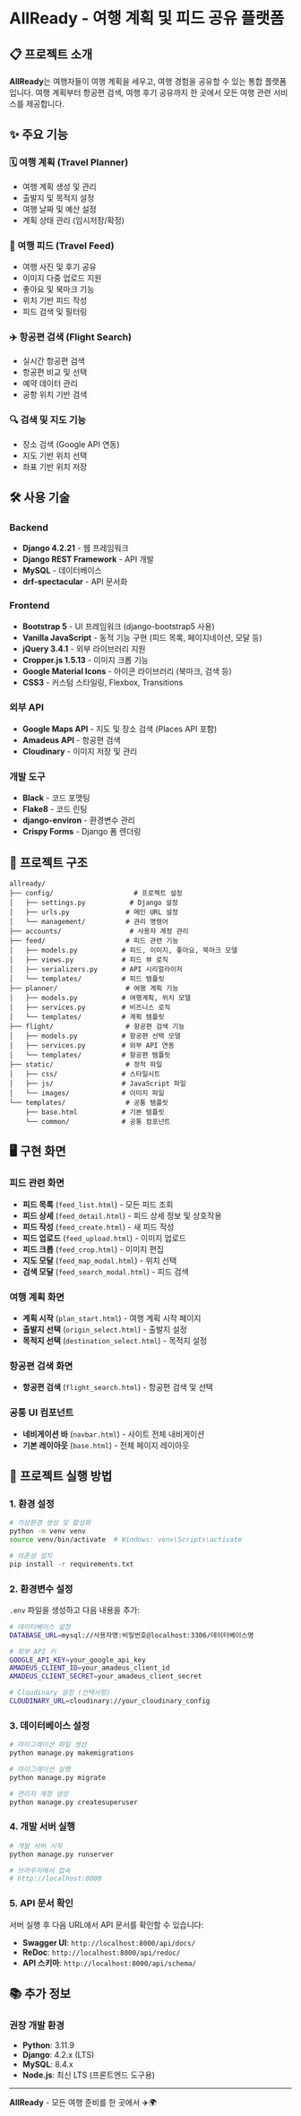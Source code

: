 # AllReady - 여행 계획 및 피드 공유 플랫폼

## 📋 프로젝트 소개

**AllReady**는 여행자들이 여행 계획을 세우고, 여행 경험을 공유할 수 있는 통합 플랫폼입니다.
여행 계획부터 항공편 검색, 여행 후기 공유까지 한 곳에서 모든 여행 관련 서비스를 제공합니다.

## ✨ 주요 기능

### 🗓️ 여행 계획 (Travel Planner)

-   여행 계획 생성 및 관리
-   출발지 및 목적지 설정
-   여행 날짜 및 예산 설정
-   계획 상태 관리 (임시저장/확정)

### 📸 여행 피드 (Travel Feed)

-   여행 사진 및 후기 공유
-   이미지 다중 업로드 지원
-   좋아요 및 북마크 기능
-   위치 기반 피드 작성
-   피드 검색 및 필터링

### ✈️ 항공편 검색 (Flight Search)

-   실시간 항공편 검색
-   항공편 비교 및 선택
-   예약 데이터 관리
-   공항 위치 기반 검색

### 🔍 검색 및 지도 기능

-   장소 검색 (Google API 연동)
-   지도 기반 위치 선택
-   좌표 기반 위치 저장

## 🛠️ 사용 기술

### Backend

-   **Django 4.2.21** - 웹 프레임워크
-   **Django REST Framework** - API 개발
-   **MySQL** - 데이터베이스
-   **drf-spectacular** - API 문서화

### Frontend

-   **Bootstrap 5** - UI 프레임워크 (django-bootstrap5 사용)
-   **Vanilla JavaScript** - 동적 기능 구현 (피드 목록, 페이지네이션, 모달 등)
-   **jQuery 3.4.1** - 외부 라이브러리 지원
-   **Cropper.js 1.5.13** - 이미지 크롭 기능
-   **Google Material Icons** - 아이콘 라이브러리 (북마크, 검색 등)
-   **CSS3** - 커스텀 스타일링, Flexbox, Transitions

### 외부 API

-   **Google Maps API** - 지도 및 장소 검색 (Places API 포함)
-   **Amadeus API** - 항공편 검색
-   **Cloudinary** - 이미지 저장 및 관리

### 개발 도구

-   **Black** - 코드 포맷팅
-   **Flake8** - 코드 린팅
-   **django-environ** - 환경변수 관리
-   **Crispy Forms** - Django 폼 렌더링

## 📁 프로젝트 구조

```
allready/
├── config/                    # 프로젝트 설정
│   ├── settings.py           # Django 설정
│   ├── urls.py              # 메인 URL 설정
│   └── management/          # 관리 명령어
├── accounts/                 # 사용자 계정 관리
├── feed/                    # 피드 관련 기능
│   ├── models.py           # 피드, 이미지, 좋아요, 북마크 모델
│   ├── views.py            # 피드 뷰 로직
│   ├── serializers.py      # API 시리얼라이저
│   └── templates/          # 피드 템플릿
├── planner/                 # 여행 계획 기능
│   ├── models.py           # 여행계획, 위치 모델
│   ├── services.py         # 비즈니스 로직
│   └── templates/          # 계획 템플릿
├── flight/                  # 항공편 검색 기능
│   ├── models.py           # 항공편 선택 모델
│   ├── services.py         # 외부 API 연동
│   └── templates/          # 항공편 템플릿
├── static/                  # 정적 파일
│   ├── css/                # 스타일시트
│   ├── js/                 # JavaScript 파일
│   └── images/             # 이미지 파일
└── templates/               # 공통 템플릿
    ├── base.html           # 기본 템플릿
    └── common/             # 공통 컴포넌트
```

## 🖥️ 구현 화면

### 피드 관련 화면

-   **피드 목록** (`feed_list.html`) - 모든 피드 조회
-   **피드 상세** (`feed_detail.html`) - 피드 상세 정보 및 상호작용
-   **피드 작성** (`feed_create.html`) - 새 피드 작성
-   **피드 업로드** (`feed_upload.html`) - 이미지 업로드
-   **피드 크롭** (`feed_crop.html`) - 이미지 편집
-   **지도 모달** (`feed_map_modal.html`) - 위치 선택
-   **검색 모달** (`feed_search_modal.html`) - 피드 검색

### 여행 계획 화면

-   **계획 시작** (`plan_start.html`) - 여행 계획 시작 페이지
-   **출발지 선택** (`origin_select.html`) - 출발지 설정
-   **목적지 선택** (`destination_select.html`) - 목적지 설정

### 항공편 검색 화면

-   **항공편 검색** (`flight_search.html`) - 항공편 검색 및 선택

### 공통 UI 컴포넌트

-   **네비게이션 바** (`navbar.html`) - 사이트 전체 내비게이션
-   **기본 레이아웃** (`base.html`) - 전체 페이지 레이아웃

## 🚀 프로젝트 실행 방법

### 1. 환경 설정

```bash
# 가상환경 생성 및 활성화
python -m venv venv
source venv/bin/activate  # Windows: venv\Scripts\activate

# 의존성 설치
pip install -r requirements.txt
```

### 2. 환경변수 설정

`.env` 파일을 생성하고 다음 내용을 추가:

```bash
# 데이터베이스 설정
DATABASE_URL=mysql://사용자명:비밀번호@localhost:3306/데이터베이스명

# 외부 API 키
GOOGLE_API_KEY=your_google_api_key
AMADEUS_CLIENT_ID=your_amadeus_client_id
AMADEUS_CLIENT_SECRET=your_amadeus_client_secret

# Cloudinary 설정 (선택사항)
CLOUDINARY_URL=cloudinary://your_cloudinary_config
```

### 3. 데이터베이스 설정

```bash
# 마이그레이션 파일 생성
python manage.py makemigrations

# 마이그레이션 실행
python manage.py migrate

# 관리자 계정 생성
python manage.py createsuperuser
```

### 4. 개발 서버 실행

```bash
# 개발 서버 시작
python manage.py runserver

# 브라우저에서 접속
# http://localhost:8000
```

### 5. API 문서 확인

서버 실행 후 다음 URL에서 API 문서를 확인할 수 있습니다:

-   **Swagger UI**: `http://localhost:8000/api/docs/`
-   **ReDoc**: `http://localhost:8000/api/redoc/`
-   **API 스키마**: `http://localhost:8000/api/schema/`

## 📚 추가 정보

### 권장 개발 환경

-   **Python**: 3.11.9
-   **Django**: 4.2.x (LTS)
-   **MySQL**: 8.4.x
-   **Node.js**: 최신 LTS (프론트엔드 도구용)

---

**AllReady** - 모든 여행 준비를 한 곳에서 ✈️🌍
